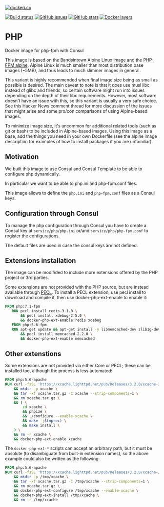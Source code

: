 [![dockeri.co](http://dockeri.co/image/bandsintown/php)](https://hub.docker.com/r/bandsintown/php/)

[![Build status](https://badge.buildkite.com/aa01d972592c1c0ca35be92671f04142dd8a7294b0f7f78ad3.svg)](https://buildkite.com/bandsintown/docker-php)
[![GitHub issues](https://img.shields.io/github/issues/bandsintown/docker-php.svg "GitHub issues")](https://github.com/bandsintown/docker-php)
[![GitHub stars](https://img.shields.io/github/stars/bandsintown/docker-php.svg "GitHub stars")](https://github.com/bandsintown/docker-php)
[![Docker layers](https://images.microbadger.com/badges/image/bandsintown/docker-php.svg)](http://microbadger.com/images/bandsintown/docker-php)


# PHP

Docker image for php-fpm with Consul

This image is based on the [Bandsintown Alpine Linux image](https://github.com/bandsintown/docker-alpine) and the [PHP-FPM alpine](https://hub.docker.com/_/php/). Alpine Linux is much smaller than most distribution base images (~5MB), and thus leads to much slimmer images in general.

This variant is highly recommended when final image size being as small as possible is desired. The main caveat to note is that it does use musl libc instead of glibc and friends, so certain software might run into issues depending on the depth of their libc requirements. However, most software doesn't have an issue with this, so this variant is usually a very safe choice. See this Hacker News comment thread for more discussion of the issues that might arise and some pro/con comparisons of using Alpine-based images.

To minimize image size, it's uncommon for additional related tools (such as git or bash) to be included in Alpine-based images. Using this image as a base, add the things you need in your own Dockerfile (see the alpine image description for examples of how to install packages if you are unfamiliar).

## Motivation

We built this image to use Consul and Consul Template to be able to configure php dynamically.

In particular we want to be able to php.ini and php-fpm.conf files.

This image allows to define the `php.ini` and `php-fpm.conf` files as a Consul keys.


## Configuration through Consul

To manage the php configuration through Consul you have to create a Consul key at `service/php/php.ini` or/and `service/php/php-fpm.conf` to register the configurations.

The default files are used in case the consul keys are not defined.


## Extensions installation

The image can be modifided to include more extensions offered by the PHP project or 3rd parties.

Some extensions are not provided with the PHP source, but are instead available through [PECL](https://pecl.php.net/). To install a PECL extension, use pecl install to download and compile it, then use docker-php-ext-enable to enable it:

```dockerfile
FROM php:7.1-fpm
   RUN pecl install redis-3.1.0 \
       && pecl install xdebug-2.5.0 \
       && docker-php-ext-enable redis xdebug
   FROM php:5.6-fpm
   RUN apt-get update && apt-get install -y libmemcached-dev zlib1g-dev \
       && pecl install memcached-2.2.0 \
       && docker-php-ext-enable memcached
```
## Other extenstions

Some extensions are not provided via either Core or PECL; these can be installed too, although the process is less automated:

```dockerfile
FROM php:5.6-apache
RUN curl -fsSL 'https://xcache.lighttpd.net/pub/Releases/3.2.0/xcache-3.2.0.tar.gz' -o xcache.tar.gz \
    && mkdir -p xcache \
    && tar -xf xcache.tar.gz -C xcache --strip-components=1 \
    && rm xcache.tar.gz \
    && ( \
        cd xcache \
        && phpize \
        && ./configure --enable-xcache \
        && make -j$(nproc) \
        && make install \
    ) \
    && rm -r xcache \
    && docker-php-ext-enable xcache
```

The ```docker-php-ext-*``` scripts can accept an arbitrary path, but it must be absolute (to disambiguate from built-in extension names), so the above example could also be written as the following:

```dockerfile
FROM php:5.6-apache
RUN curl -fsSL 'https://xcache.lighttpd.net/pub/Releases/3.2.0/xcache-3.2.0.tar.gz' -o xcache.tar.gz \
    && mkdir -p /tmp/xcache \
    && tar -xf xcache.tar.gz -C /tmp/xcache --strip-components=1 \
    && rm xcache.tar.gz \
    && docker-php-ext-configure /tmp/xcache --enable-xcache \
    && docker-php-ext-install /tmp/xcache \
    && rm -r /tmp/xcache
```
